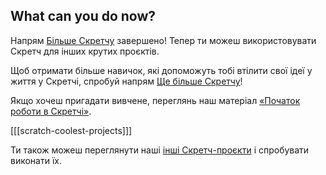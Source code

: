 ## What can you do now?

Напрям [Більше Скретчу](https://projects.raspberrypi.org/en/pathways/more-scratch) завершено! Тепер ти можеш використовувати Скретч для інших крутих проєктів.

Щоб отримати більше навичок, які допоможуть тобі втілити свої ідеї у життя у Скретчі, спробуй напрям [Ще більше Скретчу](https://projects.raspberrypi.org/en/pathways/further-scratch)!

Якщо хочеш пригадати вивчене, переглянь наш матеріал [«Початок роботи в Скретчі»](https://projects.raspberrypi.org/en/projects/getting-started-scratch).

[[[scratch-coolest-projects]]]

Ти також можеш переглянути наші [інші Скретч-проєкти](https://projects.raspberrypi.org/en/projects?software%5B%5D=scratch&curriculum%5B%5D=%201) і спробувати виконати їх.

